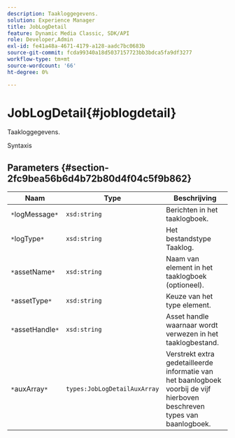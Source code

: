 ```yaml
---
description: Taakloggegevens.
solution: Experience Manager
title: JobLogDetail
feature: Dynamic Media Classic, SDK/API
role: Developer,Admin
exl-id: fe41a48a-4671-4179-a128-aadc7bc0683b
source-git-commit: fcda99340a18d5037157723bb3bdca5fa9df3277
workflow-type: tm+mt
source-wordcount: '66'
ht-degree: 0%

---
```


# JobLogDetail{#joblogdetail}

Taakloggegevens.

Syntaxis

## Parameters {#section-2fc9bea56b6d4b72b80d4f04c5f9b862}

| Naam | Type | Beschrijving |
|---|---|---|
| `*`logMessage`*` | `xsd:string` | Berichten in het taaklogboek. |
| `*`logType`*` | `xsd:string` | Het bestandstype Taaklog. |
| `*`assetName`*` | `xsd:string` | Naam van element in het taaklogboek (optioneel). |
| `*`assetType`*` | `xsd:string` | Keuze van het type element. |
| `*`assetHandle`*` | `xsd:string` | Asset handle waarnaar wordt verwezen in het taaklogbestand. |
| `*`auxArray`*` | `types:JobLogDetailAuxArray` | Verstrekt extra gedetailleerde informatie van het baanlogboek voorbij de vijf hierboven beschreven types van baanlogboek. |
